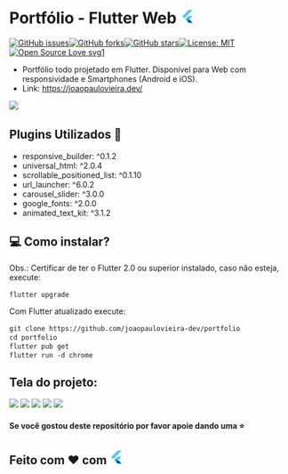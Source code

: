 # Portfólio - Flutter Web <img height="26" src="https://raw.githubusercontent.com/github/explore/80688e429a7d4ef2fca1e82350fe8e3517d3494d/topics/flutter/flutter.png">

[![GitHub issues](https://img.shields.io/github/issues/joaopaulovieira-dev/chat_youtility_jpvp)](https://github.com/joaopaulovieira-dev/v/issues)[![GitHub forks](https://img.shields.io/github/forks/joaopaulovieira-dev/chat_youtility_jpvp)](https://github.com/joaopaulovieira-dev/portfolio/network)[![GitHub stars](https://img.shields.io/github/stars/joaopaulovieira-dev/chat_youtility_jpvp)](https://github.com/joaopaulovieira-dev/portfolio/stargazers)[![License: MIT](https://img.shields.io/badge/License-MIT-yellow.svg)](https://opensource.org/licenses/MIT)
[![Open Source Love svg1](https://badges.frapsoft.com/os/v1/open-source.svg?v=103)](#)

- Portfólio todo projetado em Flutter. Disponível para Web com responsividade e Smartphones (Android e iOS).
- Link: https://joaopaulovieira.dev/

<img src="https://joaopaulovieira.dev/img_github/portfolio/apresentacao.png">

## Plugins Utilizados :wrench:
-  responsive_builder: ^0.1.2
-  universal_html: ^2.0.4
-  scrollable_positioned_list: ^0.1.10
-  url_launcher: ^6.0.2
-  carousel_slider: ^3.0.0
-  google_fonts: ^2.0.0
-  animated_text_kit: ^3.1.2


## 💻 Como instalar?
Obs.: Certificar de ter o Flutter 2.0 ou superior instalado, caso não esteja, execute:

```
flutter upgrade
```

Com Flutter atualizado execute:
```
git clone https://github.com/joaopaulovieira-dev/portfolio
cd portfolio
flutter pub get
flutter run -d chrome
```

## Tela do projeto:
<img src="https://joaopaulovieira.dev/img_github/portfolio/1.png">
<img src="https://joaopaulovieira.dev/img_github/portfolio/2.png">
<img src="https://joaopaulovieira.dev/img_github/portfolio/3.png">
<img src="https://joaopaulovieira.dev/img_github/portfolio/4.png">
<img src="https://joaopaulovieira.dev/img_github/portfolio/5.png">


#### Se você gostou deste repositório por favor apoie dando uma :star: 

## Feito com ♥ com <img height="26" src="https://raw.githubusercontent.com/github/explore/80688e429a7d4ef2fca1e82350fe8e3517d3494d/topics/flutter/flutter.png">
